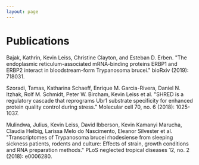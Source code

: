 ```yaml
---
layout: page
---
```


# Publications

Bajak, Kathrin, Kevin Leiss, Christine Clayton, and Esteban D. Erben. "The endoplasmic reticulum-associated mRNA-binding proteins ERBP1 and ERBP2 interact in bloodstream-form Trypanosoma brucei." bioRxiv (2019): 718031.

Szoradi, Tamas, Katharina Schaeff, Enrique M. Garcia-Rivera, Daniel N. Itzhak, Rolf M. Schmidt, Peter W. Bircham, Kevin Leiss et al. "SHRED is a regulatory cascade that reprograms Ubr1 substrate specificity for enhanced protein quality control during stress." Molecular cell 70, no. 6 (2018): 1025-1037.

Mulindwa, Julius, Kevin Leiss, David Ibberson, Kevin Kamanyi Marucha, Claudia Helbig, Larissa Melo do Nascimento, Eleanor Silvester et al. "Transcriptomes of Trypanosoma brucei rhodesiense from sleeping sickness patients, rodents and culture: Effects of strain, growth conditions and RNA preparation methods." PLoS neglected tropical diseases 12, no. 2 (2018): e0006280.
